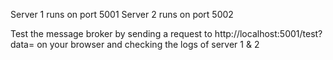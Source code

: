 Server 1 runs on port 5001
Server 2 runs on port 5002

Test the message broker by sending a request to http://localhost:5001/test?data=<your-message> on your browser and checking the logs of server 1 & 2
